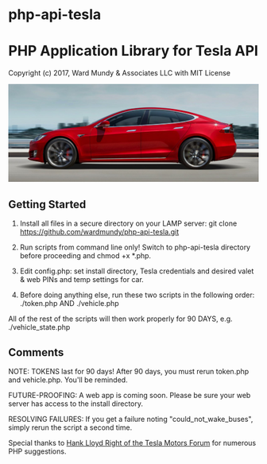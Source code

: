 # php-api-tesla
# PHP Application Library for Tesla API
Copyright (c) 2017, Ward Mundy & Associates LLC
with MIT License

![tesla](/img/tesla.jpg?raw=true "Photo credit: Tesla.com")

## Getting Started

1. Install all files in a secure directory on your LAMP server: git clone https://github.com/wardmundy/php-api-tesla.git

2. Run scripts from command line only! Switch to php-api-tesla directory before proceeding and chmod +x *.php.

3. Edit config.php: set install directory, Tesla credentials and desired valet & web PINs and temp settings for car.

4. Before doing anything else, run these two scripts in the following order: ./token.php AND ./vehicle.php

All of the rest of the scripts will then work properly for 90 DAYS, 
e.g. ./vehicle_state.php

## Comments

NOTE: TOKENS last for 90 days! After 90 days, you must rerun token.php and vehicle.php. You'll be reminded.

FUTURE-PROOFING: A web app is coming soon. Please be sure your web server has access to the install directory.

RESOLVING FAILURES: If you get a failure noting "could_not_wake_buses", simply rerun the script a second time.

Special thanks to <a href="https://teslamotorsclub.com/tmc/members/hanklloydright.20679/">Hank Lloyd Right of the Tesla Motors Forum</a> for numerous PHP suggestions.
